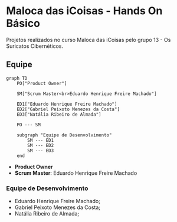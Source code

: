 # Maloca das iCoisas - Hands On Básico

Projetos realizados no curso Maloca das iCoisas pelo grupo 13 - Os Suricatos Cibernéticos.

## Equipe

```mermaid
graph TD
    PO["Product Owner"]

    SM["Scrum Master<br>Eduardo Henrique Freire Machado"]

    ED1["Eduardo Henrique Freire Machado"]
    ED2["Gabriel Peixoto Menezes da Costa"]
    ED3["Natália Ribeiro de Almada"]

    PO --- SM

    subgraph "Equipe de Desenvolvimento"
        SM --- ED1
        SM --- ED2
        SM --- ED3
    end
```

- **Product Owner**
- **Scrum Master**: Eduardo Henrique Freire Machado

### Equipe de Desenvolvimento

- Eduardo Henrique Freire Machado;
- Gabriel Peixoto Menezes da Costa;
- Natália Ribeiro de Almada;
